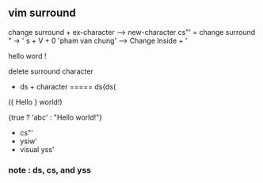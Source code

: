 ## vim surround

change surround + ex-character --> new-character
cs"' = change surround " -> '
s + V + 0
'pham van chung'
--> Change Inside + '

hello word !

delete surround character

- ds + character ===== ds{ds(

({ Hello } world!)

{true ? 'abc' : "Hello world!"}

- cs"'
- ysiw'
- visual yss'

### note : ds, cs, and yss
